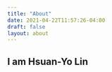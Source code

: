 ```yaml
---
title: "About"
date: 2021-04-22T11:57:26-04:00
draft: false
layout: about
---
```


## I am Hsuan-Yo Lin
